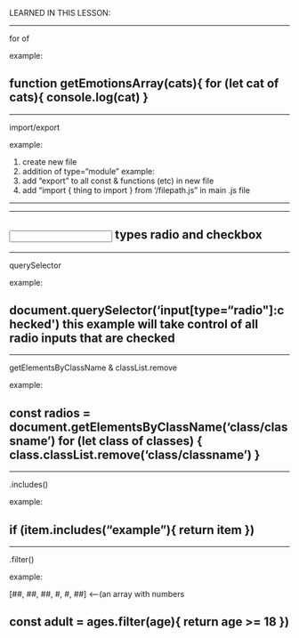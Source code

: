  LEARNED IN THIS LESSON:


--------------------
for of

example: 

function getEmotionsArray(cats){
    for (let cat of cats){
        console.log(cat)
    }
--------------------


--------------------
import/export

example:

1. create new file
2. addition of type=“module”
example: <script src="index.js" type="module"></script>
3. add “export” to all const & functions (etc) in new file
4. add “import { thing to import } from ‘/filepath.js” in main .js file
--------------------


--------------------
<input> types radio and checkbox
--------------------


--------------------
querySelector

example:

document.querySelector(‘input[type=“radio"]:checked')
this example will take control of all radio inputs that are checked
--------------------


--------------------
getElementsByClassName & classList.remove

example:

const radios =  document.getElementsByClassName(‘class/classname’)
	for (let class of classes) {
		class.classList.remove(‘class/classname’)
	}
--------------------


--------------------
.includes()

example: 

if (item.includes(“example”){
	return item
	})
--------------------


--------------------
.filter()

example:

[##, ##, ##, #, #, ##]   <—(an array with numbers

const adult = ages.filter(age){
	return age >= 18
})
--------------------